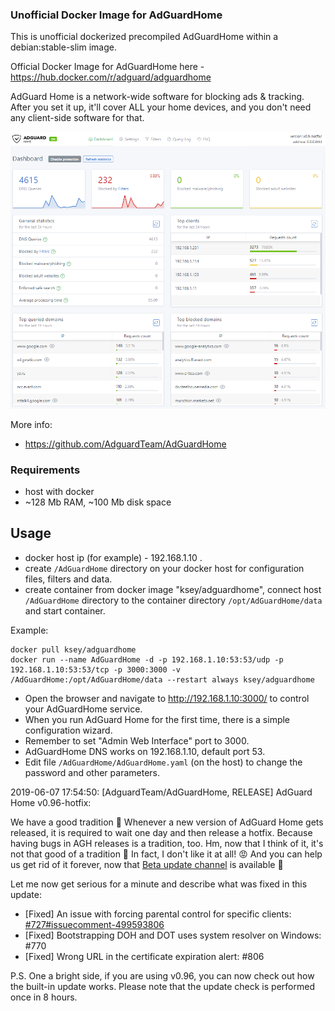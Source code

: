 ### Unofficial Docker Image for AdGuardHome
This is unofficial dockerized precompiled AdGuardHome within a debian:stable-slim image.

Official Docker Image for AdGuardHome here - https://hub.docker.com/r/adguard/adguardhome

AdGuard Home is a network-wide software for blocking ads & tracking. After you set it up, it'll cover ALL your home devices, and you don't need any client-side software for that.

![AdGuardHome](https://raw.githubusercontent.com/MrKsey/AdGuardHome/master/adh.PNG)

More info:
- https://github.com/AdguardTeam/AdGuardHome

### Requirements

* host with docker
* ~128 Mb RAM, ~100 Mb disk space 

## Usage

* docker host ip (for example) - 192.168.1.10 .
* create ```/AdGuardHome``` directory on your docker host for configuration files, filters and data.
* create container from docker image "ksey/adguardhome", connect host ```/AdGuardHome``` directory to the container directory ```/opt/AdGuardHome/data``` and start container.

Example:
```
docker pull ksey/adguardhome
docker run --name AdGuardHome -d -p 192.168.1.10:53:53/udp -p 192.168.1.10:53:53/tcp -p 3000:3000 -v /AdGuardHome:/opt/AdGuardHome/data --restart always ksey/adguardhome
```

* Open the browser and navigate to http://192.168.1.10:3000/ to control your AdGuardHome service.
* When you run AdGuard Home for the first time, there is a simple configuration wizard.
* Remember to set "Admin Web Interface" port to 3000.
* AdGuardHome DNS works on 192.168.1.10, default port 53.
* Edit file ```/AdGuardHome/AdGuardHome.yaml``` (on the host) to change the password and other parameters.



2019-06-07 17:54:50: [AdguardTeam/AdGuardHome, RELEASE] AdGuard Home v0.96-hotfix:

We have a good tradition 🎂 Whenever a new version of AdGuard Home gets released, it is required to wait one day and then release a hotfix. Because having bugs in AGH releases is a tradition, too. Hm, now that I think of it, it's not that good of a tradition 🤔 In fact, I don't like it at all! 😡 And you can help us get rid of it forever, now that [Beta update channel](https://github.com/AdguardTeam/AdGuardHome#contributing) is available 🎉  

Let me now get serious for a minute and describe what was fixed in this update:

* [Fixed] An issue with forcing parental control for specific clients: [#727#issuecomment-499593806](https://github.com/AdguardTeam/AdGuardHome/issues/727#issuecomment-499593806)
* [Fixed] Bootstrapping DOH and DOT uses system resolver on Windows: #770 
* [Fixed] Wrong URL in the certificate expiration alert: #806 

P.S. One a bright side, if you are using v0.96, you can now check out how the built-in update works. Please note that the update check is performed once in 8 hours.
# #
